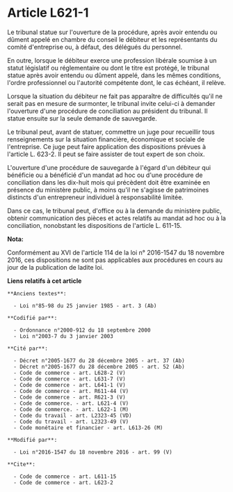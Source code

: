 # Article L621-1

Le tribunal statue sur l'ouverture de la procédure, après avoir entendu ou dûment appelé en chambre du conseil le débiteur et
les représentants du comité d'entreprise ou, à défaut, des délégués du personnel. 

En outre, lorsque le débiteur exerce une profession libérale soumise à un statut législatif ou réglementaire ou dont le titre
est protégé, le tribunal statue après avoir entendu ou dûment appelé, dans les mêmes conditions, l'ordre professionnel ou
l'autorité compétente dont, le cas échéant, il relève. 

Lorsque la situation du débiteur ne fait pas apparaître de difficultés qu'il ne serait pas en mesure de surmonter, le
tribunal invite celui-ci à demander l'ouverture d'une procédure de conciliation au président du tribunal. Il statue ensuite
sur la seule demande de sauvegarde. 

Le tribunal peut, avant de statuer, commettre un juge pour recueillir tous renseignements sur la situation financière,
économique et sociale de l'entreprise. Ce juge peut faire application des dispositions prévues à l'article L. 623-2. Il peut
se faire assister de tout expert de son choix.

L'ouverture d'une procédure de sauvegarde à l'égard d'un débiteur qui bénéficie ou a bénéficié d'un mandat ad hoc ou d'une
procédure de conciliation dans les dix-huit mois qui précèdent doit être examinée en présence du ministère public, à moins
qu'il ne s'agisse de patrimoines distincts d'un entrepreneur individuel à responsabilité limitée. 

Dans ce cas, le tribunal peut, d'office ou à la demande du ministère public, obtenir communication des pièces et actes
relatifs au mandat ad hoc ou à la conciliation, nonobstant les dispositions de l'article L. 611-15.

**Nota:**

Conformément au XVI de l'article 114 de la loi n° 2016-1547 du 18 novembre 2016, ces dispositions ne sont pas applicables aux
procédures en cours au jour de la publication de ladite loi.

**Liens relatifs à cet article**

	**Anciens textes**:

	  - Loi n°85-98 du 25 janvier 1985 - art. 3 (Ab)

	**Codifié par**:

	  - Ordonnance n°2000-912 du 18 septembre 2000
	  - Loi n°2003-7 du 3 janvier 2003

	**Cité par**:

	  - Décret n°2005-1677 du 28 décembre 2005 - art. 37 (Ab)
	  - Décret n°2005-1677 du 28 décembre 2005 - art. 52 (Ab)
	  - Code de commerce - art. L628-2 (V)
	  - Code de commerce - art. L631-7 (V)
	  - Code de commerce - art. L641-1 (V)
	  - Code de commerce - art. R611-44 (V)
	  - Code de commerce - art. R621-3 (V)
	  - Code de commerce. - art. L621-4 (V)
	  - Code de commerce. - art. L622-1 (M)
	  - Code du travail - art. L2323-45 (VD)
	  - Code du travail - art. L2323-49 (V)
	  - Code monétaire et financier - art. L613-26 (M)

	**Modifié par**:

	  - Loi n°2016-1547 du 18 novembre 2016 - art. 99 (V)

	**Cite**:

	  - Code de commerce - art. L611-15
	  - Code de commerce - art. L623-2
